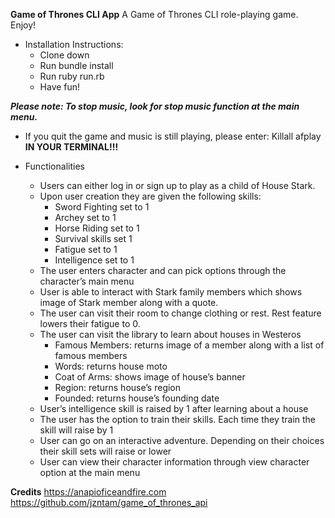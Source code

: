 **Game of Thrones CLI App**
A Game of Thrones CLI role-playing game. Enjoy!

- Installation Instructions:
    - Clone down
    - Run bundle install
    - Run ruby run.rb
    - Have fun!

***Please note: To stop music, look for stop music function at the main menu.***
- If you quit the game and music is still playing, please enter: 
                    Killall afplay
                **IN YOUR TERMINAL!!!**

- Functionalities
    - Users can either log in or sign up to play as a child of House Stark.
    - Upon user creation they are given the following skills:
        - Sword Fighting set to 1
        - Archey set to 1
        - Horse Riding set to 1
        - Survival skills set 1
        - Fatigue set to 1
        - Intelligence set to 1
    - The user enters character and can pick options through the character’s main menu
    - User is able to interact with Stark family members which shows image of Stark member along with a quote.
    - The user can visit their room to change clothing or rest. Rest feature lowers their fatigue to 0.
    - The user can visit the library to learn about houses in Westeros
        - Famous Members: returns image of a member along with a list of famous members
        - Words: returns house moto
        - Coat of Arms: shows image of house’s banner
        - Region: returns house’s region
        - Founded: returns house’s founding date
    - User’s intelligence skill is raised by 1 after learning about a house
    - The user has the option to train their skills. Each time they train the skill will raise by 1
    - User can go on an interactive adventure. Depending on their choices their skill sets will raise or lower
    - User can view their character information through view character option at the main menu
 
**Credits**
https://anapioficeandfire.com
https://github.com/jzntam/game_of_thrones_api